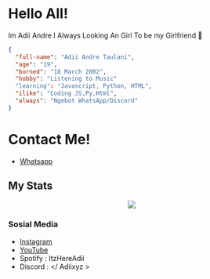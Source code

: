 # Hello All!

Im Adii Andre
I Always Looking An Girl To be my Girlfriend 🙂

```json
{
  "full-name": "Adii Andre Taulani",
  "age": "19",
  "borned": "18 March 2002",
  "hobby": "Listening to Music"
  "learning": "Javascript, Python, HTML",
  "ilike": "Coding JS,Py,Html",
  "always": "Ngebot WhatsApp/Discord"
}
```
# Contact Me!
- [Whatsapp](https://wa.me/60199782326)

## My Stats
<p align="center"><a href="https://github.com/Adiixyz"><img src="https://github-readme-stats.vercel.app/api?username=Adiixyz&show_icons=true&theme=radical"></a></p>

### Sosial Media
- [Instagram](https://instagram.com/adiistah)
- [YouTube](https://youtube.com/adiination)
- Spotify : ItzHereAdii
- Discord : </ Adiixyz >
